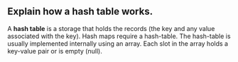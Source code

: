## Explain how a hash table works.

A <b>hash table</b> is a storage that holds the records (the key and any value associated with the key). Hash maps require a hash-table. The hash-table is usually implemented internally using an array. Each slot in the array holds a key-value pair or is empty (null).
